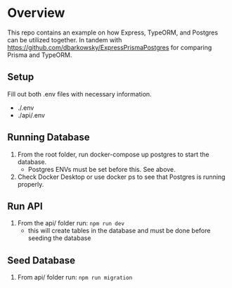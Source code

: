 # Overview

This repo contains an example on how Express, TypeORM, and Postgres can be utilized together. In tandem with https://github.com/dbarkowsky/ExpressPrismaPostgres for comparing Prisma and TypeORM.

## Setup

Fill out both .env files with necessary information. 
- ./.env
- ./api/.env

## Running Database

1. From the root folder, run docker-compose up postgres to start the database.
    - Postgres ENVs must be set before this. See above.
2. Check Docker Desktop or use docker ps to see that Postgres is running properly.

## Run API

1. From the api/ folder run:
    ``` npm run dev ```
    - this will create tables in the database and must be done before seeding the database

## Seed Database

1. From api/ folder run:
    ``` npm run migration ```

